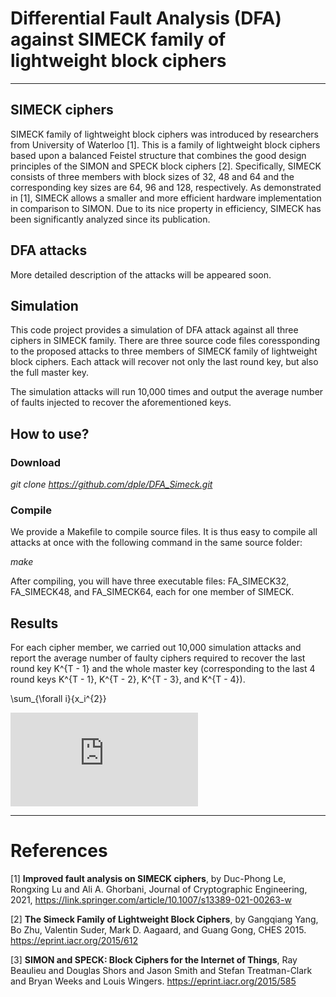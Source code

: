 # Differential Fault Analysis (DFA) against SIMECK family of lightweight block ciphers
---
## SIMECK ciphers
SIMECK family of lightweight block ciphers was introduced by researchers from University of Waterloo [1]. This is a family of lightweight block ciphers based upon a balanced Feistel structure that combines the good design principles of the SIMON and SPECK block ciphers [2]. Specifically, SIMECK  consists of three members with block sizes of 32, 48 and 64 and the corresponding key sizes are 64, 96 and 128, respectively. As demonstrated in [1], SIMECK allows a smaller and more efficient hardware implementation in comparison to  SIMON. Due to its nice property in efficiency, SIMECK has been significantly analyzed since its publication.

## DFA attacks 
More detailed description of the attacks will be appeared soon.

## Simulation
This code project provides a simulation of DFA attack against all three ciphers in SIMECK family. There are three source code files coressponding to the proposed attacks to three members of SIMECK family of lightweight block ciphers. Each attack will recover not only the last round key, but also the full master key. 

The simulation attacks will run 10,000 times and output the average number of faults injected to recover the aforementioned keys. 

## How to use?
### Download

*git clone https://github.com/dple/DFA_Simeck.git*

### Compile
We provide a Makefile to compile source files. It is thus easy to compile all attacks at once with the following command in the same source folder:

  *make*


After compiling, you will have three executable files: FA_SIMECK32, FA_SIMECK48, and FA_SIMECK64, each for one member of SIMECK. 


## Results
For each cipher member, we carried out 10,000 simulation attacks and report the average number of faulty ciphers required to recover the last round key K^{T - 1} and the whole master key (corresponding to the last 4 round keys K^{T - 1}, K^{T - 2}, K^{T - 3}, and K^{T - 4}).

\sum_{\forall i}{x_i^{2}}

![\sum_{\forall i}{x_i^{2}}](https://latex.codecogs.com/svg.latex?%5Csum_%7B%5Cforall+i%7D%7Bx_i%5E%7B2%7D%7D)

---
# References

[1] **Improved fault analysis on SIMECK ciphers**, by Duc-Phong Le, Rongxing Lu and Ali A. Ghorbani, Journal of Cryptographic Engineering, 2021, https://link.springer.com/article/10.1007/s13389-021-00263-w 

[2] **The Simeck Family of Lightweight Block Ciphers**, by Gangqiang Yang, Bo Zhu, Valentin Suder, Mark D. Aagaard, and Guang Gong, CHES 2015. https://eprint.iacr.org/2015/612

[3] **SIMON and SPECK: Block Ciphers for the Internet of Things**, Ray Beaulieu and Douglas Shors and Jason Smith and Stefan Treatman-Clark and Bryan Weeks and Louis Wingers. https://eprint.iacr.org/2015/585
